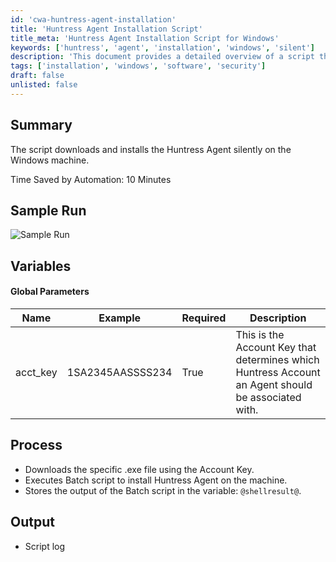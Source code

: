 ```yaml
---
id: 'cwa-huntress-agent-installation'
title: 'Huntress Agent Installation Script'
title_meta: 'Huntress Agent Installation Script for Windows'
keywords: ['huntress', 'agent', 'installation', 'windows', 'silent']
description: 'This document provides a detailed overview of a script that downloads and installs the Huntress Agent silently on a Windows machine, saving significant time through automation. It includes global parameters, process steps, and sample output.'
tags: ['installation', 'windows', 'software', 'security']
draft: false
unlisted: false
---
```

## Summary

The script downloads and installs the Huntress Agent silently on the Windows machine.

Time Saved by Automation: 10 Minutes

## Sample Run

![Sample Run](5078775/docs/8132905/images/11322596)

## Variables

#### Global Parameters

| Name      | Example              | Required | Description                                                                                     |
|-----------|----------------------|----------|-------------------------------------------------------------------------------------------------|
| acct_key  | 1SA2345AASSSS234     | True     | This is the Account Key that determines which Huntress Account an Agent should be associated with. |

## Process

- Downloads the specific .exe file using the Account Key.
- Executes Batch script to install Huntress Agent on the machine.
- Stores the output of the Batch script in the variable: `@shellresult@`.

## Output

- Script log


